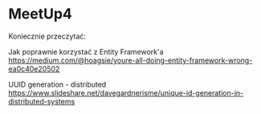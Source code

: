 # MeetUp4

Koniecznie przeczytać:

Jak poprawnie korzystać z Entity Framework'a
https://medium.com/@hoagsie/youre-all-doing-entity-framework-wrong-ea0c40e20502

UUID generation - distributed
https://www.slideshare.net/davegardnerisme/unique-id-generation-in-distributed-systems

